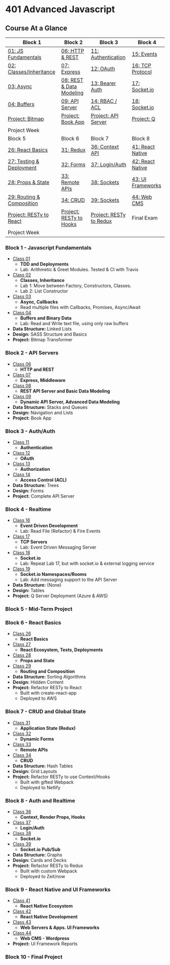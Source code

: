 # 401 Advanced Javascript

## Course At a Glance
| Block 1                            | Block 2                     | Block 3                     | Block 4                     |
|------------------------------------|-----------------------------|-----------------------------|-----------------------------|
| [01: JS Fundamentals](./class-01/README.md)     | [06: HTTP & REST](./class-06/README.md)  | [11: Authentication](./class-11/README.md) | [ 15: Events](./class-16/README.md) |
| [02: Classes/Inheritance](./class-02/README.md) | [07: Express](./class-07/README.md) | [12: OAuth](./class-12/README.md) | [16: TCP Protocol](./class-17/README.md) |
| [03: Async](./class-03/README.md)               | [08: REST & Data Modeling](./class-08/README.md) | [13: Bearer Auth](./class-13/README.md) | [17: Socket.io](./class-18/README.md) |
| [04: Buffers](./class-04/README.md)             | [09: API Server](./class-09/README.md) | [14: RBAC / ACL](./class-14/README.md) | [18: Socket.io](./class-19/README.md) |
| [Project: Bitmap](class-05/README.md)        | [Project: Book App](class-10/README.md) | [Project: API Server](class-15/README.md) | [Project: Q](class-20/README.md) |
| Project Week                       |                             |                             |                             |
| Block 5                            | Block 6                     | Block 7                     | Block 8                     |
| [26: React Basics](./class-26/README.md)        | [31: Redux](./class-31/README.md) | [36: Context API](./class-36/README.md) | [41: React Native](./class-40/README.md) |
| [27: Testing & Deployment](./class-27/README.md)        | [32: Forms](./class-32/README.md) | [37: Login/Auth](./class-37/README.md) | [42: React Native](./class-41/README.md) |
| [28: Props & State](./class-28/README.md)        | [33: Remote APIs](./class-33/README.md) | [38: Sockets](./class-38/README.md) | [43: UI Frameworks](./class-42/README.md) |
| [29: Routing & Composition](./class-29/README.md)        | [34: CRUD](./class-34/README.md) | [39: Sockets](./class-39/README.md) | [44: Web CMS](./class-43/README.md) |
| [Project: RESTy to React](class-30/README.md)        | [Project: RESTy to Hooks](class-35/README.md) | [Project: RESTy to Redux](class-40/README.md) | Final Exam |
| Project Week                       |                             |                             |                             |

### Block 1 - Javascript Fundamentals
* [Class 01](./class-01/README.md)
  * **TDD and Deployments**
  * Lab: Arithmetic & Greet Modules. Tested & CI with Travis
* [Class 02](./class-02/README.md)
  * **Classes, Inheritance**
  * Lab 1: Move between Factory, Constructors, Classes. 
  * Lab 2: List Constructor
* [Class 03](./class-03/README.md)
  * **Async, Callbacks**
  * Read multiple files with Callbacks, Promises, Async/Await
* [Class 04](./class-04/README.md)
  * **Buffers and Binary Data**
  * Lab: Read and Write text file, using only raw buffers
* **Data Structure:** Linked Lists
* **Design:** SASS Structure and Basics
* **Project:** Bitmap Transformer

### Block 2 - API Servers
* [Class 06](./class-06/README.md)
  * **HTTP and REST**
* [Class 07](./class-07/README.md)
  * **Express, Middleware**
* [Class 08](./class-08/README.md)
  * **REST API Server and Basic Data Modeling**
* [Class 09](./class-09/README.md)
  * **Dynamic API Server, Advanced Data Modeling**
* **Data Structure:** Stacks and Queues
* **Design:** Navigation and Lists
* **Project:** Book App

### Block 3 - Auth/Auth
* [Class 11](./class-11/README.md)
  * **Authentication**
* [Class 12](./class-12/README.md)
  * **OAuth**
* [Class 13](./class-13/README.md)
  * **Authorization**
* [Class 14](./class-14/README.md)
  * **Access Control (ACL)**
* **Data Structure:** Trees
* **Design:** Forms
* **Project:** Complete API Server

### Block 4 - Realtime
* [Class 16](./class-16/README.md)
  * **Event Driven Development**
  * Lab: Read File (Refactor) & Fire Events
* [Class 17](./class-17/README.md)
  * **TCP Servers**
  * Lab: Event Driven Messaging Server
* [Class 18](./class-18/README.md)
  * **Socket.io**
  * Lab: Repeat Lab 17, but with socket.io & external logging service
* [Class 19](./class-19/README.md)
  * **Socket.io Namespaces/Rooms**
  * Lab: Add messaging support to the API Server
* **Data Structure:** (None)
* **Design:** Tables
* **Project:** Q Server Deployment (Azure & AWS)

### Block 5 - Mid-Term Project

### Block 6 - React Basics
* [Class 26](./class-26/README.md)
  * **React Basics**
* [Class 27](./class-27/README.md)
  * **React Ecosystem, Tests, Deployments**
* [Class 28](./class-28/README.md)
  * **Props and State**
* [Class 29](./class-29/README.md)
  * **Routing and Composition**
* **Data Structure:** Sorting Algorithms
* **Design:** Hidden Content
* **Project:** Refactor RESTy to React
  * Built with create-react-app
  * Deployed to AWS

### Block 7 - CRUD and Global State
* [Class 31](./class-31/README.md)
  * **Application State (Redux)**
* [Class 32](./class-32/README.md)
  * **Dynamic Forms**
* [Class 33](./class-33/README.md)
  * **Remote APIs**
* [Class 34](./class-34/README.md)
  * **CRUD**
* **Data Structure:** Hash Tables
* **Design:** Grid Layouts
* **Project:** Refactor RESTy to use Context/Hooks
  * Built with gifted Webpack
  * Deployed to Netlify

### Block 8 - Auth and Realtime
* [Class 36](./class-36/README.md)
  * **Context, Render Props, Hooks**
* [Class 37](./class-37/README.md)
  * **Login/Auth**
* [Class 38](./class-38/README.md)
  * **Socket.io**
* [Class 39](./class-39/README.md)
  * **Socket.io Pub/Sub**
* **Data Structure:** Graphs
* **Design:** Cards and Decks
* **Project:** Refactor RESTy to Redux
  * Built with custom Webpack
  * Deployed to Zeit/now

### Block 9 - React Native and UI Frameworks
* [Class 41](./class-41/README.md)
  * **React Native Ecosystem**
* [Class 42](./class-42/README.md)
  * **React Native Development**
* [Class 43](./class-43/README.md)
  * **Web Servers & Apps. UI Frameworks**
* [Class 44](./class-44/README.md)
  * **Web CMS - Wordpress**
* **Project:** UI Framework Reports

### Block 10 - Final Project

